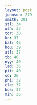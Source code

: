 ```yaml
---
layout: post
johnson: 279
smith: 301
stl: 34
wsh: 33
tor: 30
kc: 37
bal: 46
hou: 39
atl: 37
tb: 40
nyy: 40
lad: 36
pit: 40
sd: 26
phi: 32
cle: 37
bos: 37
min: 36
---
```

